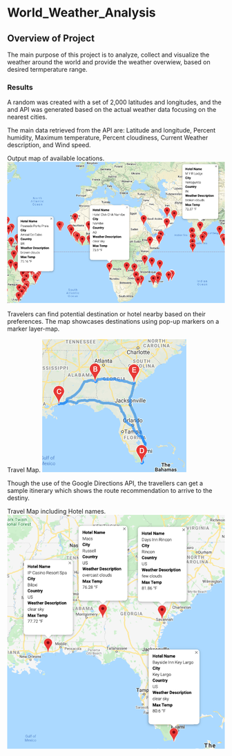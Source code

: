 # World_Weather_Analysis

## Overview of Project
The main purpose of this project is to analyze, collect and visualize the weather around the world and provide the weather overwiew, based on desired termperature range.

### Results

A random was created with a set of 2,000 latitudes and longitudes, and the and API was generated based on the actual weather data focusing on the nearest cities. 
  
The main data retrieved from the API are: Latitude and longitude, Percent humidity, Maximum temperature, Percent cloudiness, Current Weather description, and Wind speed.

Output map of available locations.
![WeatherPy_vacation_map_a](Vacation_Search/WeatherPy_vacation_map.png)
 
Travelers can find potential destination or hotel nearby based on their preferences. The map showcases destinations using pop-up markers on a marker layer-map.

Travel Map. 
![WeatherPy_travel_map](Vacation_Itinerary/WeatherPy_travel_map.png)

Though the use of the Google Directions API, the travellers can get a sample itinerary which shows the route recommendation to arrive to the destiny. 

Travel Map including Hotel names.
![WeatherPy_travel_map_markers](Vacation_Itinerary/WeatherPy_travel_map_markers.png)
